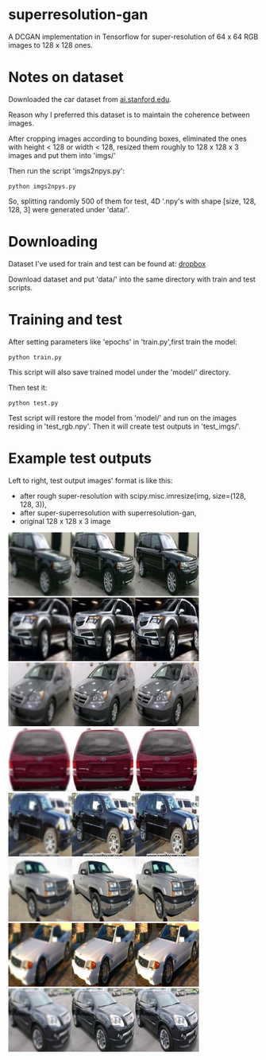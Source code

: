 # superresolution-gan
A DCGAN implementation in Tensorflow for super-resolution of 64 x 64 RGB images to 128 x 128 ones.

# Notes on dataset

Downloaded the car dataset from [ai.stanford.edu](http://ai.stanford.edu/~jkrause/cars/car_dataset.html).

Reason why I preferred this dataset is to maintain the coherence between images.

After cropping images according to bounding boxes, eliminated the ones with height < 128 or width < 128, resized them roughly to 128 x 128 x 3 images and put them into 'imgs/'

Then run the script 'imgs2npys.py':

```
python imgs2npys.py
```

So, splitting randomly 500 of them for test, 
4D '.npy's with shape [size, 128, 128, 3] were generated under 'data/'.

# Downloading

Dataset I've used for train and test can be found at: [dropbox](https://www.dropbox.com/sh/on18ekittp46n9f/AAAmezABdsGv7RphhHbK6ljHa?dl=0)

Download dataset and put 'data/' into the same directory with train and test scripts.

# Training and test

After setting parameters like 'epochs' in 'train.py',first train the model:

```
python train.py
```

This script will also save trained model under the 'model/'  directory.

Then test it:

```
python test.py
```

Test script will restore the model from 'model/' and run on the images residing in 'test_rgb.npy'.
Then it will create test outputs in 'test_imgs/'. 

# Example test outputs

Left to right, test output images' format is like this:
 - after rough super-resolution with scipy.misc.imresize(img, size=(128, 128, 3)),
 - after super-superresolution with superresolution-gan,
 - original 128 x 128 x 3 image
 
 ![](example_test_imgs/img0.png)
 ![](example_test_imgs/img1.png)
 ![](example_test_imgs/img2.png)
 ![](example_test_imgs/img3.png)
 ![](example_test_imgs/img4.png)
 ![](example_test_imgs/img5.png)
 ![](example_test_imgs/img6.png)
 ![](example_test_imgs/img7.png)
